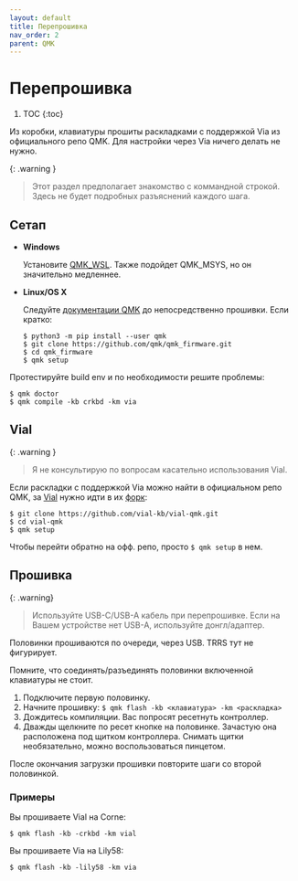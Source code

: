 ```yaml
---
layout: default
title: Перепрошивка
nav_order: 2
parent: QMK
---
```


# Перепрошивка

1. TOC
{:toc}

Из коробки, клавиатуры прошиты раскладками с поддержкой Via из официального репо QMK. Для настройки через Via ничего делать не нужно.

{: .warning }
> Этот раздел предполагает знакомство с коммандной строкой. Здесь не будет подробных разъяснений каждого шага.

## Сетап

* **Windows**

    Установите [QMK_WSL](https://wsl.qmk.fm/). Также подойдет QMK_MSYS, но он значительно медленнее.

* **Linux/OS X**

    Следуйте [документации QMK](https://docs.qmk.fm/#/newbs_getting_started) до непосредственно прошивки. Если кратко:

    ```
    $ python3 -m pip install --user qmk
    $ git clone https://github.com/qmk/qmk_firmware.git
    $ cd qmk_firmware
    $ qmk setup
    ````

Протестируйте build env и по необходимости решите проблемы:

```
$ qmk doctor
$ qmk compile -kb crkbd -km via
```

## Vial

{: .warning }
> Я не консультирую по вопросам касательно использования Vial.

Если раскладки с поддержкой Via можно найти в официальном репо QMK, за [Vial](https://get.vial.today/) нужно идти в их [форк](https://github.com/vial-kb/vial-qmk/):

```
$ git clone https://github.com/vial-kb/vial-qmk.git
$ cd vial-qmk
$ qmk setup
```

Чтобы перейти обратно на офф. репо, просто `$ qmk setup` в нем.

## Прошивка

{: .warning}
> Используйте USB-C/USB-A кабель при перепрошивке. Если на Вашем устройстве нет USB-A, используйте донгл/адаптер.

Половинки прошиваются по очереди, через USB. TRRS тут не фигурирует.

Помните, что соединять/разъединять половинки включенной клавиатуры не стоит.

1. Подключите первую половинку.
2. Начните прошивку: `$ qmk flash -kb <клавиатура> -km <раскладка>`
3. Дождитесь компиляции. Вас попросят ресетнуть контроллер.
4. Дважды щелкните по ресет кнопке на половинке. Зачастую она расположена под щитком контроллера. Снимать щитки необязательно, можно воспользоваться пинцетом.

После окончания загрузки прошивки повторите шаги со второй половинкой.

### Примеры

Вы прошиваете Vial на Corne:

```
$ qmk flash -kb -crkbd -km vial
```

 Вы прошиваете Via на Lily58:

```
$ qmk flash -kb -lily58 -km via
```
